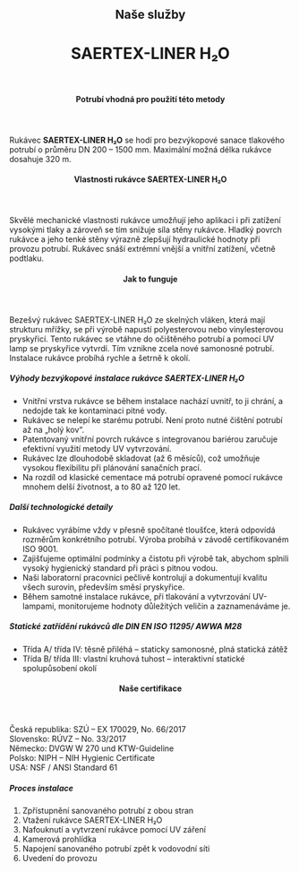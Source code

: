 <header class="page-header page-header--centered">
    <h2 class="page-header__subtitle">Naše služby</h2>
    <h1 class="page-header__title">SAERTEX-LINER H₂O</h1>
</header>

<section class="section section--wide section--centered">
    <InfoBox
      title="Bezvýkopová sanace vodovodu pomocí rukávce SAERTEX-LINER H₂O"
      text="Unikátní technologie SAERTEX-LINER H₂O patří mezi bezvýkopové rukávcové metody. Jedná se o rychlou, čistou a velmi přesnou metodu sanace. V České republice tuto metodu používáme pouze my."
      imageUrl="/img/frontpage/2.png"
      :imageLeft="true"
      :imageBig="true"
      :isBlue="true"
    />
</section>

<header class="page-header page-header--centered page-header--bottom-margin-small">
    <h4 class="page-header__paragraph-title">Potrubí vhodná pro použití této metody</h4>
</header>

<section class="page-paragraph page-paragraph--with-title">
    <main class="page-paragraph__content">
        <p class="page-paragraph__text">Rukávec <b>SAERTEX-LINER H₂O</b> se hodí pro bezvýkopové sanace tlakového potrubí o průměru DN 200 – 1500 mm. Maximální možná délka rukávce dosahuje 320 m.</p>
    </main>
</section>

<header class="page-header page-header--centered page-header--bottom-margin-small">
    <h4 class="page-header__paragraph-title">Vlastnosti rukávce SAERTEX-LINER H₂O</h4>
</header>

<section class="page-paragraph page-paragraph--with-title">
    <main class="page-paragraph__content">
        <p class="page-paragraph__text">Skvělé mechanické vlastnosti rukávce umožňují jeho aplikaci i při zatížení vysokými tlaky a zároveň se tím snižuje síla stěny rukávce. Hladký povrch rukávce a jeho tenké stěny výrazně zlepšují hydraulické hodnoty při provozu potrubí. Rukávec snáší extrémní vnější a vnitřní zatížení, včetně podtlaku.</p>
    </main>
</section>

<header class="page-header page-header--centered page-header--bottom-margin-small">
    <h4 class="page-header__paragraph-title">Jak to funguje</h4>
</header>

<section class="page-paragraph page-paragraph--with-title">
    <main class="page-paragraph__content">
        <p class="page-paragraph__text">Bezešvý rukávec SAERTEX-LINER H₂O ze skelných vláken, která mají strukturu mřížky, se při výrobě napustí polyesterovou nebo vinylesterovou pryskyřicí.  Tento rukávec se vtáhne do očištěného potrubí a pomocí UV lamp se pryskyřice vytvrdí. Tím vznikne zcela nové samonosné potrubí. Instalace rukávce probíhá rychle a šetrně k okolí.</p>
    </main>
</section>

<section class="list list--bullets">
    <main class="list__content">
        <h5 class="list__header">Výhody bezvýkopové instalace rukávce SAERTEX-LINER H₂O</h5>
        <ul class="list__list">
            <li class="list__item">Vnitřní vrstva rukávce se během instalace nachází uvnitř, to ji chrání, a nedojde tak ke kontaminaci pitné vody.</li>
            <li class="list__item">Rukávec se nelepí ke starému potrubí. Není proto nutné čištění potrubí až na „holý kov“.</li>
            <li class="list__item">Patentovaný vnitřní povrch rukávce s integrovanou bariérou zaručuje efektivní využití metody UV vytvrzování.</li>
            <li class="list__item">Rukávec lze dlouhodobě skladovat (až 6 měsíců), což umožňuje vysokou flexibilitu při plánování sanačních prací.</li>
            <li class="list__item">Na rozdíl od klasické cementace má potrubí opravené pomocí rukávce mnohem delší životnost, a to 80 až 120 let.</li>
        </ul>
    </main>
</section>


<section class="list list--bullets">
    <main class="list__content">
        <h5 class="list__header">Další technologické detaily</h5>
        <ul class="list__list">
            <li class="list__item">Rukávec vyrábíme vždy v přesně spočítané tloušťce, která odpovídá rozměrům konkrétního potrubí. Výroba probíhá v závodě certifikovaném ISO 9001.</li>
            <li class="list__item">Zajišťujeme optimální podmínky a čistotu při výrobě tak, abychom splnili vysoký hygienický standard při práci s pitnou vodou.</li>
            <li class="list__item">Naši laboratorní pracovníci pečlivě kontrolují a dokumentují kvalitu všech surovin, především směsí pryskyřice.</li>
            <li class="list__item">Během samotné instalace rukávce, při tlakování a vytvrzování UV-lampami, monitorujeme hodnoty důležitých veličin a zaznamenáváme je.</li>
        </ul>
    </main>
</section>

<section class="list list--bullets">
    <main class="list__content">
        <h5 class="list__header">Statické zatřídění rukávců dle DIN EN ISO 11295/ AWWA M28</h5>
        <ul class="list__list">
            <li class="list__item">Třída A/ třída IV: těsně přiléhá – staticky samonosné, plná statická zátěž</li>
            <li class="list__item">Třída B/ třída III: vlastní kruhová tuhost – interaktivní statické spolupůsobení okolí</li>
        </ul>
    </main>
</section>

<header class="page-header page-header--centered page-header--bottom-margin-small">
    <h4 class="page-header__paragraph-title">Naše certifikace</h4>
</header>

<section class="page-paragraph page-paragraph--with-title">
    <main class="page-paragraph__content">
        <p class="page-paragraph__text">Česká republika: SZÚ – EX 170029, No. 66/2017<br/>Slovensko: RÚVZ – No. 33/2017<br/>Německo: DVGW W 270 und KTW-Guideline<br/>Polsko: NIPH – NIH Hygienic Certificate<br/>USA: NSF / ANSI Standard 61</p>
    </main>
</section>

<section class="list list--numbers">
    <main class="list__content">
        <h5 class="list__header">Proces instalace</h5>
        <ol class="list__list">
            <li class="list__item">Zpřístupnění sanovaného potrubí z obou stran</li>
            <li class="list__item">Vtažení rukávce SAERTEX-LINER H₂O</li>
            <li class="list__item">Nafouknutí a vytvrzení rukávce pomocí UV záření</li>
            <li class="list__item">Kamerová prohlídka</li>
            <li class="list__item">Napojení sanovaného potrubí zpět k vodovodní síti</li>
            <li class="list__item">Uvedení do provozu</li>
        </ol>
    </main>
</section>

<WhyNoDiggingSection />
<Contact nomargintop="true"/>